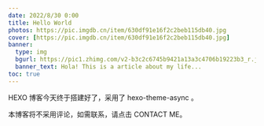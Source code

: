 ```yaml
---
date: 2022/8/30 0:00
title: Hello World
photos: https://pic.imgdb.cn/item/630df91e16f2c2beb115db40.jpg
cover: [https://pic.imgdb.cn/item/630df91e16f2c2beb115db40.jpg]
banner:
  type: img
  bgurl: https://pic1.zhimg.com/v2-b3c2c6745b9421a13a3c4706b19223b3_r.jpg
  banner_text: Hola! This is a article about my life...
toc: true
---
```

HEXO 博客今天终于搭建好了，采用了 hexo-theme-async 。

本博客将不采用评论，如需联系，请点击 CONTACT ME。 